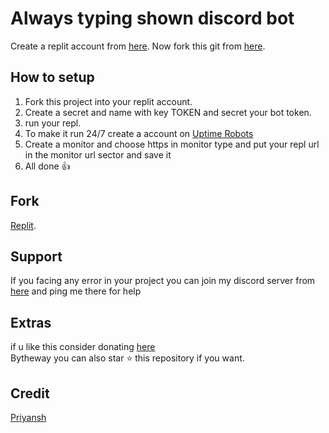 # Always typing shown discord bot



Create a replit account from [here](https://replit.com/). Now fork this git from [here](https://repl.it/github/priyanshdotxyz/always-typing-status-discord-bot).
## How to setup
1. Fork this project into your replit account.
2. Create a secret and name with key TOKEN and secret your bot token.
3. run your repl.
4. To make it run 24/7 create a account on [Uptime Robots](https://uptimerobots.com) 
5. Create a monitor and choose https in monitor type and put your repl url in the monitor url sector and save it
6. All done 👍

## Fork
[Replit](https://repl.it/github/priyanshdotxyz/always-typing-status-discord-bot).

## Support
If you facing any error in your project you can join my discord server from [here](https://www.priyansh.xyz/discord) and ping me there for help

## Extras
if u like this consider donating [here](https://priyansh.xyz/donate)<br/>
Bytheway you can also star ⭐ this repository if you want.

## Credit
[Priyansh](https://www.priyansh.xyz)
